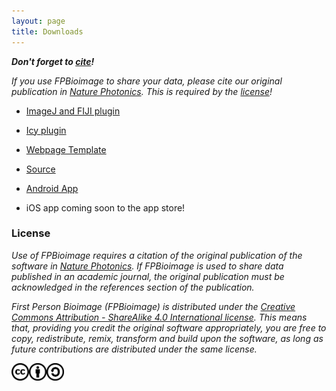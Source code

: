 ```yaml
---
layout: page
title: Downloads
---
```


<script>
    str = '<ul id="subheadings">' +
    '<li><a href="https://github.com/fpBioImage/FPBioimageHelper-FIJI/releases">ImageJ plugin</a></li>' +
    '<li><a href="https://icy.bioimageanalysis.org/plugins/fpbioimagehelper">Icy plugin</a></li>'
    '<li><a href="../builds/template-webpage.html" download>Template</a></li>' +
    '<li><a href="https://github.com/fpBioImage/assets">Source</a></li></ul>';    
    document.getElementById("subheadings/downloads/").innerHTML = str;
</script>

**_Don't forget to [cite](https://doi.org/10.1038/nphoton.2016.273)!_**

_If you use FPBioimage to share your data, please cite our original publication in [Nature Photonics](https://doi.org/10.1038/nphoton.2016.273). This is required by the [license](#license)!_

* [ImageJ and FIJI plugin](https://github.com/fpBioImage/FPBioimageHelper-FIJI/releases)
* [Icy plugin](https://icy.bioimageanalysis.org/plugins/fpbioimagehelper)

* <a href="../builds/template-webpage.html" download>Webpage Template</a>
* [Source](https://github.com/fpBioImage/unity)

* [Android App](../4/VRBioimage.apk)
* iOS app coming soon to the app store!

<h3 id="license">License</h3>

*Use of FPBioimage requires a citation of the original publication of the software in [Nature Photonics](https://doi.org/10.1038/nphoton.2016.273). If FPBioimage is used to share data published in an academic journal, the original publication must be acknowledged in the references section of the publication.*

*First Person Bioimage (FPBioimage) is distributed under the [Creative Commons Attribution - ShareAlike 4.0 International license](https://creativecommons.org/licenses/by-sa/4.0/). This means that, providing you credit the original software appropriately, you are free to copy, redistribute, remix, transform and build upon the software, as long as future contributions are distributed under the same license.*

<a href="(https://creativecommons.org/licenses/by-sa/4.0/)">
<img src="/public/cc.png" style="display:inline; height:2em" alt="This software is covered by a Creative Commons Share Alike License, version 4.0"><img src="/public/cc-by.png" style="display:inline; height:2em" alt="You must give appropriate credit, provide a link to the license, and indicate if changes were made."><img src="/public/cc-sa.png" style="display:inline; height:2em" alt="You must distribute your contributions under the same license as the original.">
</a>
